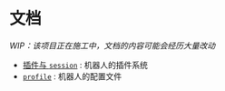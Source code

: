 # 文档

*WIP：该项目正在施工中，文档的内容可能会经历大量改动*

- [插件与 `session`](/docs/plugin_and_session.md) : 机器人的插件系统
- [`profile`](/docs/profile.md) : 机器人的配置文件
